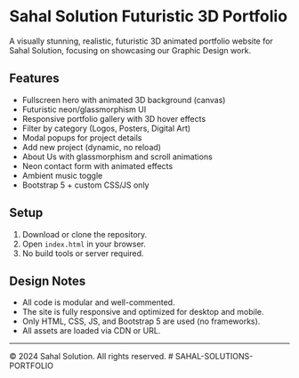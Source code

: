 # Sahal Solution Futuristic 3D Portfolio

A visually stunning, realistic, futuristic 3D animated portfolio website for Sahal Solution, focusing on showcasing our Graphic Design work.

## Features
- Fullscreen hero with animated 3D background (canvas)
- Futuristic neon/glassmorphism UI
- Responsive portfolio gallery with 3D hover effects
- Filter by category (Logos, Posters, Digital Art)
- Modal popups for project details
- Add new project (dynamic, no reload)
- About Us with glassmorphism and scroll animations
- Neon contact form with animated effects
- Ambient music toggle
- Bootstrap 5 + custom CSS/JS only

## Setup
1. Download or clone the repository.
2. Open `index.html` in your browser.
3. No build tools or server required.

## Design Notes
- All code is modular and well-commented.
- The site is fully responsive and optimized for desktop and mobile.
- Only HTML, CSS, JS, and Bootstrap 5 are used (no frameworks).
- All assets are loaded via CDN or URL.

---
© 2024 Sahal Solution. All rights reserved. #   S A H A L - S O L U T I O N S - P O R T F O L I O  
 